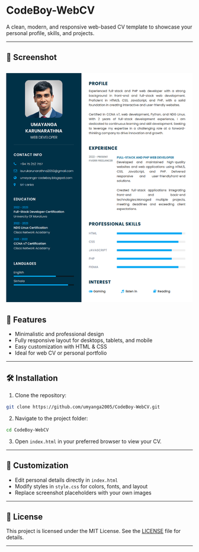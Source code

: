 
# CodeBoy-WebCV

A clean, modern, and responsive web-based CV template to showcase your personal profile, skills, and projects.

---

## 📸 Screenshot

![CodeBoy-WebCV Screenshot](preview/CodeBoy-WebCV.png)
---

## 🚀 Features

- Minimalistic and professional design
- Fully responsive layout for desktops, tablets, and mobile
- Easy customization with HTML & CSS
- Ideal for web CV or personal portfolio

---

## 🛠️ Installation

1. Clone the repository:

```bash
git clone https://github.com/umyanga2005/CodeBoy-WebCV.git
```

2. Navigate to the project folder:

```bash
cd CodeBoy-WebCV
```

3. Open `index.html` in your preferred browser to view your CV.

---

## 🎨 Customization

- Edit personal details directly in `index.html`
- Modify styles in `style.css` for colors, fonts, and layout
- Replace screenshot placeholders with your own images

---

## 📄 License

This project is licensed under the MIT License. See the [LICENSE](LICENSE) file for details.

---
